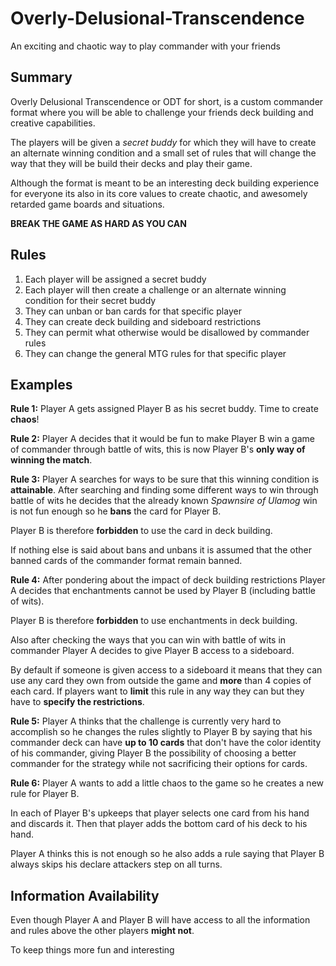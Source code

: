 # Overly-Delusional-Transcendence
An exciting and chaotic way to play commander with your friends



## Summary

Overly Delusional Transcendence or ODT for short, is a custom commander format where you will be able to challenge your friends deck building and creative capabilities.

The players will be given a *secret buddy* for which they will have to create an alternate winning condition and a small set of rules that will change the way that they will be build their decks and play their game.

Although the format is meant to be an interesting deck building experience for everyone its also in its core values to create chaotic, and awesomely retarded game boards and situations.

**BREAK THE GAME AS HARD AS YOU CAN**



## Rules

1. Each player will be assigned a secret buddy
2. Each player will then create a challenge or an alternate winning condition for their secret buddy
3. They can unban or ban cards for that specific player
4. They can create deck building and sideboard restrictions
5. They can permit what otherwise would be disallowed by commander rules
6. They can change the general MTG rules for that specific player



## Examples

**Rule 1:** Player A gets assigned Player B as his secret buddy. Time to create **chaos**!



**Rule 2:** Player A decides that it would be fun to make Player B win a game of commander through battle of wits, this is now Player B's **only way of winning the match**.



**Rule 3:** Player A searches for ways to be sure that this winning condition is **attainable**. After searching and finding some different ways to win through battle of wits he decides that the already known *Spawnsire of Ulamog* win is not fun enough so he **bans** the card for Player B. 

Player B is therefore **forbidden** to use the card in deck building.

If nothing else is said about bans and unbans it is assumed that the other banned cards of the commander format remain banned.



**Rule 4:** After pondering about the impact of deck building restrictions Player A decides that enchantments cannot be used by Player B (including battle of wits).

Player B is therefore **forbidden** to use enchantments in deck building.

Also after checking the ways that you can win with battle of wits in commander Player A decides to give Player B access to a sideboard.

By default if someone is given access to a sideboard it means that they can use any card they own from outside the game and **more** than 4 copies of each card. If players want to **limit** this rule in any way they can but they have to **specify the restrictions**.



**Rule 5:** Player A thinks that the challenge is currently very hard to accomplish so he changes the rules slightly to Player B by saying that his commander deck can have **up to 10 cards** that don't have the color identity of his commander, giving Player B the possibility of choosing a better commander for the strategy while not sacrificing their options for cards.



**Rule 6:** Player A wants to add a little chaos to the game so he creates a new rule for Player B.

In each of Player B's upkeeps that player selects one card from his hand and discards it. Then that player adds the bottom card of his deck to his hand.

Player A thinks this is not enough so he also adds a rule saying that Player B always skips his declare attackers step on all turns.



## Information Availability

Even though Player A and Player B will have access to all the information and rules above the other players **might not**.

To keep things more fun and interesting